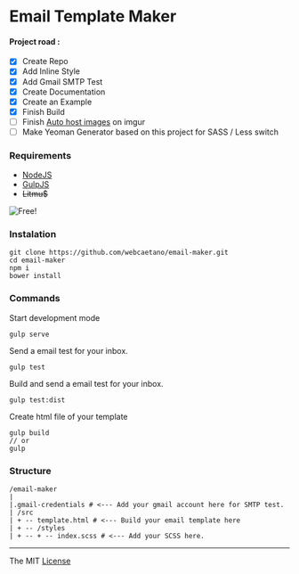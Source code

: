 # Email Template Maker 

#### Project road : 

- [x] Create Repo
- [x] Add Inline Style
- [x] Add Gmail SMTP Test
- [x] Create Documentation
- [x] Create an Example
- [x] Finish Build
- [ ] Finish [Auto host images](https://github.com/webcaetano/gulp-image-autohost) on imgur
- [ ] Make Yeoman Generator based on this project for SASS / Less switch

### Requirements

- [NodeJS](https://nodejs.org)
- [GulpJS](https://github.com/gulpjs/gulp/blob/master/docs/getting-started.md)
- ~~Litmu$~~

![Free!](http://i.imgur.com/u25kDb5.jpg)

### Instalation

```
git clone https://github.com/webcaetano/email-maker.git
cd email-maker
npm i
bower install
```

### Commands 

Start development mode
```
gulp serve
```


Send a email test for your inbox.
```
gulp test
```


Build and send a email test for your inbox.
```
gulp test:dist
```

Create html file of your template 
```
gulp build
// or
gulp 
```

### Structure 

```
/email-maker
|
|.gmail-credentials # <--- Add your gmail account here for SMTP test.
| /src
| + -- template.html # <--- Build your email template here
| + -- /styles
| + -- + -- index.scss # <--- Add your SCSS here.
```


---------------------------------

The MIT [License](https://raw.githubusercontent.com/webcaetano/email-maker/master/LICENSE.md)

